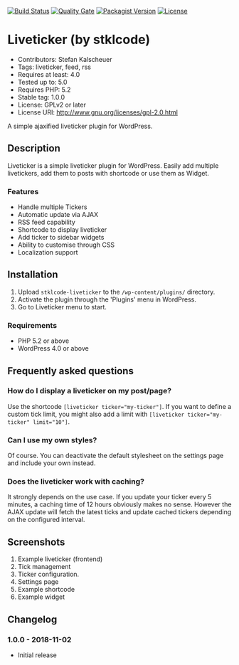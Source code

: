 [![Build Status](https://travis-ci.org/stklcode/wp-liveticker.svg?branch=master)](https://travis-ci.org/stklcode/wp-liveticker)
[![Quality Gate](https://sonarcloud.io/api/project_badges/measure?project=de.stklcode.web.wordpress.plugins%3Awp-liveticker&metric=alert_status)](https://sonarcloud.io/dashboard?id=de.stklcode.web.wordpress.plugins%3Awp-liveticker)
[![Packagist Version](https://img.shields.io/packagist/v/stklcode/wp-liveticker.svg)](https://packagist.org/packages/stklcode/wp-liveticker)
[![License](https://img.shields.io/badge/license-GPL%20v2-blue.svg)](https://github.com/stklcode/wp-liveticker/blob/master/LICENSE.md)

# Liveticker (by stklcode)

* Contributors:      Stefan Kalscheuer
* Tags:              liveticker, feed, rss
* Requires at least: 4.0
* Tested up to:      5.0
* Requires PHP:      5.2
* Stable tag:        1.0.0
* License:           GPLv2 or later
* License URI:       http://www.gnu.org/licenses/gpl-2.0.html

A simple ajaxified liveticker plugin for WordPress.

## Description

Liveticker is a simple liveticker plugin for WordPress.
Easily add multiple livetickers, add them to posts with shortcode or use them as Widget.

### Features

* Handle multiple Tickers
* Automatic update via AJAX
* RSS feed capability
* Shortcode to display liveticker
* Add ticker to sidebar widgets
* Ability to customise through CSS
* Localization support


## Installation

1. Upload `stklcode-liveticker` to the `/wp-content/plugins/` directory.
2. Activate the plugin through the 'Plugins' menu in WordPress.
3. Go to Liveticker menu to start.

### Requirements ###

* PHP 5.2 or above
* WordPress 4.0 or above

## Frequently asked questions

### How do I display a liveticker on my post/page?

Use the shortcode `[liveticker ticker="my-ticker"]`.
If you want to define a custom tick limit, you might also add a limit with `[liveticker ticker="my-ticker" limit="10"]`.

### Can I use my own styles?

Of course.
You can deactivate the default stylesheet on the settings page and include your own instead.

### Does the liveticker work with caching?

It strongly depends on the use case.
If you update your ticker every 5 minutes, a caching time of 12 hours obviously makes no sense.
However the AJAX update will fetch the latest ticks and update cached tickers  depending on the configured interval.


## Screenshots

1. Example liveticker (frontend)
2. Tick management
3. Ticker configuration.
4. Settings page
5. Example shortcode
6. Example widget

## Changelog

### 1.0.0 - 2018-11-02

* Initial release
